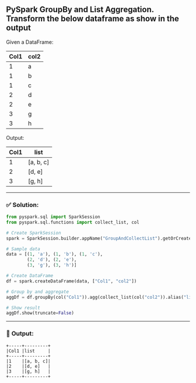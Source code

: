 ## PySpark GroupBy and List Aggregation. Transform the below dataframe as show in the output

Given a DataFrame:

| Col1 | col2 |
| ---- | ---- |
| 1    | a    |
| 1    | b    |
| 1    | c    |
| 2    | d    |
| 2    | e    |
| 3    | g    |
| 3    | h    |

Output:

| Col1 | list       |
| ---- | ---------- |
| 1    | \[a, b, c] |
| 2    | \[d, e]    |
| 3    | \[g, h]    |

---

### ✅ **Solution:**

```python
from pyspark.sql import SparkSession
from pyspark.sql.functions import collect_list, col

# Create SparkSession
spark = SparkSession.builder.appName("GroupAndCollectList").getOrCreate()

# Sample data
data = [(1, 'a'), (1, 'b'), (1, 'c'),
        (2, 'd'), (2, 'e'),
        (3, 'g'), (3, 'h')]

# Create DataFrame
df = spark.createDataFrame(data, ["Col1", "col2"])

# Group by and aggregate
aggDf = df.groupBy(col("Col1")).agg(collect_list(col("col2")).alias("list"))

# Show result
aggDf.show(truncate=False)
```

---

### 🧾 **Output:**

```
+-----+---------+
|Col1 |list     |
+-----+---------+
|1    |[a, b, c]|
|2    |[d, e]   |
|3    |[g, h]   |
+-----+---------+
```

